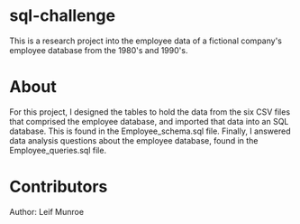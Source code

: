 # sql-challenge
This is a research project into the employee data of a fictional company's employee database from the 1980's and 1990's. 

# About
For this project, I designed the tables to hold the data from the six CSV files that comprised the employee database, and imported that data into an SQL database. This is found in the Employee_schema.sql file. Finally, I answered data analysis questions about the employee database, found in the Employee_queries.sql file. 

# Contributors
Author: Leif Munroe
